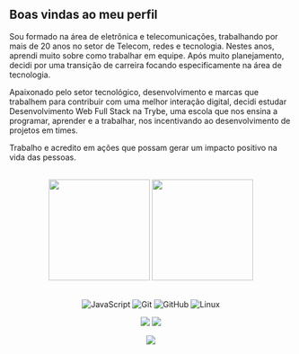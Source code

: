 ## Boas vindas ao meu perfil 

Sou formado na área de eletrônica e telecomunicações, trabalhando por mais de 20 anos no setor de Telecom, redes e tecnologia. Nestes anos, aprendi muito sobre como trabalhar em equipe. Após muito planejamento, decidi por uma transição de carreira focando especificamente na área de tecnologia. 

Apaixonado pelo setor tecnológico, desenvolvimento e marcas que trabalhem para contribuir com uma melhor interação digital, decidi estudar Desenvolvimento Web Full Stack na Trybe, uma escola que nos ensina a programar, aprender e a trabalhar, nos incentivando ao desenvolvimento de projetos em times.

Trabalho e acredito em ações que possam gerar um impacto positivo na vida das pessoas.


<br>

<!-- GITHUB STATUS -->
<div align="center">
  <img height="180em" src="https://github-readme-stats.vercel.app/api?username=acmarchiori&show_icons=true&theme=dark&include_all_commits=true&count_private=true"/>
  <img height="180em" src="https://github-readme-stats.vercel.app/api/top-langs/?username=acmarchiori&layout=compact&langs_count=10&theme=dark"/>

  <!-- TEMAS: dark, radical, merko, gruvbox, tokyonight, onedark, cobalt, synthwave, highcontrast, dracula -->
</div>

<br>

<!-- TECNOLOGIAS -->
<div align="center">

![JavaScript](https://img.shields.io/badge/-JavaScript-black?style=flat-square&logo=javascript)
![Git](https://img.shields.io/badge/-Git-black?style=flat-square&logo=git)
![GitHub](https://img.shields.io/badge/-GitHub-181717?style=flat-square&logo=github)
![Linux](https://img.shields.io/badge/-Linux-black?style=flat-square&logo=linux)

</div>

<!-- REDES SOCIAIS -->
<div align="center">
  <a href="https://www.instagram.com/tonimarchiori" target="_blank"><img src="https://img.shields.io/badge/-Instagram-%23E4405F?style=for-the-badge&logo=instagram&logoColor=white" target="_blank"></a>
  <a href="https://www.linkedin.com/in/antonio-marchiori-73b997252/" target="_blank"><img src="https://img.shields.io/badge/-LinkedIn-%230077B5?style=for-the-badge&logo=linkedin&logoColor=white" target="_blank"></a>  
  
  ![](https://visitor-badge.glitch.me/badge?page_id=acmarchiori)
</div>

